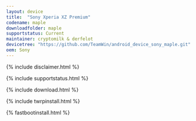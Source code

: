 ```yaml
---
layout: device
title:  "Sony Xperia XZ Premium"
codename: maple
downloadfolder: maple
supportstatus: Current
maintainer: cryptomilk & derfelot
devicetree: "https://github.com/TeamWin/android_device_sony_maple.git"
oem: Sony
---
```


{% include disclaimer.html %}

{% include supportstatus.html %}

{% include download.html %}

{% include twrpinstall.html %}

{% fastbootinstall.html %}

